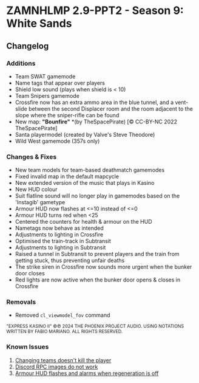 # ZAMNHLMP 2.9-PPT2 - Season 9: White Sands
## Changelog

### Additions
- Team SWAT gamemode
- Name tags that appear over players
- Shield low sound (plays when shield is < 10)
- Team Snipers gamemode
- Crossfire now has an extra ammo area in the blue tunnel, and a vent-slide between the second Displacer room and the room adjacent to the slope where the sniper-rifle can be found
- New map: **"Bounfire"** *(by TheSpacePirate) [© CC-BY-NC 2022 TheSpacePirate]
- Santa playermodel (created by Valve's Steve Theodore)
- Wild West gamemode (357s only)


### Changes & Fixes
- New team models for team-based deathmatch gamemodes
- Fixed invalid map in the default mapcycle
- New extended version of the music that plays in Kasino
- New HUD colour
- Suit flatline sound will no longer play in gamemodes based on the 'Instagib' gametype
- Armour HUD now flashes at <=10 instead of <=0
- Armour HUD turns red when <25
- Centered the counters for health & armour on the HUD 
- Nametags now behave as intended
- Adjustments to lighting in Crossfire
- Optimised the train-track in Subtransit
- Adjustments to lighting in Subtransit
- Raised a tunnel in Subtransit to prevent players and the train from getting stuck, thus preventing unfair deaths
- The strike siren in Crossfire now sounds more urgent when the bunker door closes
- Red lights are now active when the bunker door opens & closes in Crossfire


### Removals
- Removed `cl_viewmodel_fov` command

<small>"EXPRESS KASINO II" ©℗ 2024 THE PHOENIX PROJECT AUDIO. USING NOTATIONS WRITTEN BY FABIO MARIANO. ALL RIGHTS RESERVED.</small>

### Known Issues
1. [Changing teams doesn't kill the player](https://github.com/phoenixprojectsoftware/zamnhlmp/issues/79)
2. [Discord RPC images do not work](https://github.com/phoenixprojectsoftware/zamnhlmp/issues/77)
3. [Armour HUD flashes and alarms when regeneration is off](https://github.com/phoenixprojectsoftware/zamnhlmp/issues/72)